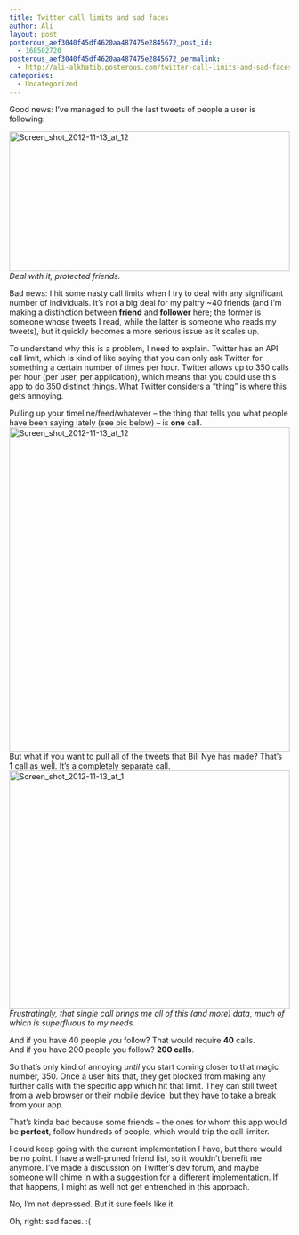 ```yaml
---
title: Twitter call limits and sad faces
author: Ali
layout: post
posterous_aef3040f45df4620aa487475e2845672_post_id:
  - 168502720
posterous_aef3040f45df4620aa487475e2845672_permalink:
  - http://ali-alkhatib.posterous.com/twitter-call-limits-and-sad-faces
categories:
  - Uncategorized
---
```

Good news: I&#8217;ve managed to pull the last tweets of people a user is following:

<div class='p_embed p_image_embed'>
  <a href="http://ali-alkhatib.com/content/Screen_Shot_2012-11-13_at_12.39.46_AM.png.scaled1000.png"><img width="100%" alt="Screen_shot_2012-11-13_at_12" height="251" src="http://ali-alkhatib.com/content/Screen_Shot_2012-11-13_at_12.39.46_AM.png.scaled1000-300x150.png" /></a>
</div>

<div>
  <div>
    <em>Deal with it, protected friends.</em>
  </div>
  
  <p />
  
  <div>
    Bad news: I hit some nasty call limits when I try to deal with any significant number of individuals. It&#8217;s not a big deal for my paltry ~40 friends (and I&#8217;m making a distinction between <strong>friend</strong>&nbsp;and <strong>follower</strong>&nbsp;here; the former is someone whose tweets I read, while the latter is someone who reads my tweets), but it quickly becomes a more serious issue as it scales up.
  </div>
  
  <p />
  
  <div>
    To understand why this is a problem, I need to explain. Twitter has an API call limit, which is kind of like saying that you can only ask Twitter for something a certain number of times per hour. Twitter allows up to 350 calls per hour (per user, per application), which means that you could use this app to do 350 distinct things. What Twitter considers a &#8220;thing&#8221; is where this gets annoying.
  </div>
  
  <p />
  
  <div>
    Pulling up your timeline/feed/whatever &#8211; the thing that tells you what people have been saying lately (see pic below) &#8211; is <strong>one</strong>&nbsp;call.
  </div>
  
  <div>
    <div class='p_embed p_image_embed'>
      <a href="http://ali-alkhatib.com/content/Screen_Shot_2012-11-13_at_12.48.29_AM.png.scaled1000.png"><img width="100%" alt="Screen_shot_2012-11-13_at_12" height="582" src="http://ali-alkhatib.com/content/Screen_Shot_2012-11-13_at_12.48.29_AM.png.scaled1000-257x300.png" /></a>
    </div>
  </div>
  
  <div>
    But what if you want to pull all of the tweets that Bill Nye has made? That&#8217;s <strong>1</strong>&nbsp;call as well. It&#8217;s a completely separate call.
  </div>
  
  <div>
    <div class='p_embed p_image_embed'>
      <a href="http://ali-alkhatib.com/content/Screen_Shot_2012-11-13_at_1.08.37_AM.png.scaled1000.png"><img width="100%" alt="Screen_shot_2012-11-13_at_1" height="427" src="http://ali-alkhatib.com/content/Screen_Shot_2012-11-13_at_1.08.37_AM.png.scaled1000-300x256.png" /></a>
    </div>
  </div>
  
  <div>
    <em>Frustratingly, that single call brings me all of this (and more) data, much of which is superfluous to my needs.</em>
  </div>
  
  <p />
  
  <div>
    And if you have 40 people you follow? That would require&nbsp;<strong>40</strong>&nbsp;calls.
  </div>
  
  <div>
    And if you have 200 people you follow? <strong>200 calls</strong>.
  </div>
  
  <p />
  
  <div>
    So that&#8217;s only kind of annoying&nbsp;<em>until</em>&nbsp;you start coming closer to that magic number, 350. Once a user hits that, they get blocked from making any further calls with the specific app which hit that limit. They can still tweet from a web browser or their mobile device, but they have to take a break from your app.&nbsp;
  </div>
  
  <p />
  
  <div>
    That&#8217;s kinda bad because some friends &#8211; the ones for whom this app would be <strong>perfect</strong>, follow hundreds of people, which would trip the call limiter.
  </div>
  
  <p />
  
  <div>
    I could keep going with the current implementation I have, but there would be no point. I have a well-pruned friend list, so it wouldn&#8217;t benefit me anymore. I&#8217;ve made a <a>discussion</a>&nbsp;on Twitter&#8217;s dev forum, and maybe someone will chime in with a suggestion for a different implementation. If that happens, I might as well not get entrenched in this approach.
  </div>
  
  <p />
  
  <div>
    No, I&#8217;m not depressed. But it sure feels like it.
  </div>
  
  <p />
  
  <div>
    Oh, right: sad faces. :(
  </div>
</div>
